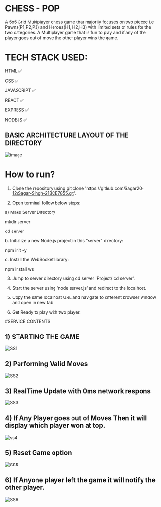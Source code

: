 
# CHESS - POP

A 5x5 Grid Multiplayer chess game that majorily focuses on two piecec i.e Pawns(P1,P2,P3) and Heroes(H1, H2,H3) with limited sets of rules for the two categories. 
A Multiplayer game that is fun to play and if any of the player goes out of move the other player wins the game.

# TECH STACK USED:

HTML ✅

CSS ✅

JAVASCRIPT ✅

REACT ✅

EXPRESS ✅

NODEJS ✅

## BASIC ARCHITECTURE LAYOUT OF THE DIRECTORY

![image](https://github.com/user-attachments/assets/46b172e0-2fec-4b17-a979-899dffed90a2)


# How to run?

1) Clone the repository using git clone 'https://github.com/Sagar20-12/Sagar-Singh-21BCE7855.git'.

2) Open terminal follow below steps:

a) Make Server Directory

mkdir server

cd server

b. Initialize a new Node.js project in this "server" directory:

npm init -y

c. Install the WebSocket library:

npm install ws
   
3) Jump to server directory using cd server 'Project/ cd server'.

4) Start the server using 'node server.js' and redirect to the localhost.

5) Copy the same localhost URL and navigate to different browser window and open in new tab.

6) Get Ready to play with two player.

#SERVICE CONTENTS

## 1) STARTING THE GAME

![SS1](https://github.com/user-attachments/assets/09303db2-b562-4cbd-8815-cc10cc1eafa1)

## 2) Performing Valid Moves

![SS2](https://github.com/user-attachments/assets/e0081b5e-7726-437c-8ea0-ec7d69b425c9)

## 3) RealTime Update with 0ms network respons
![SS3](https://github.com/user-attachments/assets/06862940-4046-44e6-94fd-05a926dcaf7c)

## 4) If Any Player goes out of Moves Then it will display which player won at top.
![ss4](https://github.com/user-attachments/assets/8a12fa77-d97e-4559-b5a0-0bf2d93fe577)

## 5) Reset Game option
![SS5](https://github.com/user-attachments/assets/e16d2c98-2f89-4516-99cf-6b4246dcbf46)

## 6) If Anyone player left the game it will notify the other player.
![SS6](https://github.com/user-attachments/assets/1bd0dc9b-9b8d-420c-add7-b56053dde2d3)

